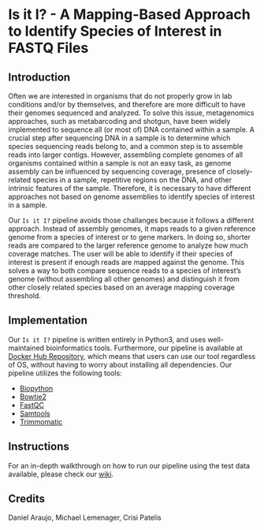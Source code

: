# Is it I? - A Mapping-Based Approach to Identify Species of Interest in FASTQ Files

## Introduction 

Often we are interested in organisms that do not properly grow in lab conditions and/or by themselves, and therefore are more difficult to have their genomes sequenced and analyzed. To solve this issue, metagenomics approaches, such as metabarcoding and shotgun, have been widely implemented to sequence all (or most of) DNA contained within a sample. A crucial step after sequencing DNA in a sample is to determine which species sequencing reads belong to, and a common step is to assemble reads into larger contigs. However, assembling complete genomes of all organisms contained within a sample is not an easy task, as genome assembly can be influenced by sequencing coverage, presence of closely-related species in a sample, repetitive regions on the DNA, and other intrinsic features of the sample. Therefore, it is necessary to have different approaches not based on genome assemblies to identify species of interest in a sample.

Our `Is it I?` pipeline avoids those challanges because it follows a different approach. Instead of assembly genomes, it maps reads to a given reference genome from a species of interest or to gene markers. In doing so, shorter reads are compared to the larger reference genome to analyze how much coverage matches. The user will be able to identify if their species of interest is present if enough reads are mapped against the genome. This solves a way to both compare sequence reads to a species of interest’s genome (without assembling all other genomes) and distinguish it from other closely related species based on an average mapping coverage threshold.

## Implementation

Our `Is it I?` pipeline is written entirely in Python3, and uses well-maintained bioinformatics tools. Furthermore, our pipeline is available at [Docker Hub Repository](https://hub.docker.com/r/danielsarj/isiti), which means that users can use our tool regardless of OS, without having to worry about installing all dependencies. Our pipeline utilizes the following tools:

* [Biopython](https://biopython.org/)
* [Bowtie2](http://bowtie-bio.sourceforge.net/bowtie2/index.shtml)
* [FastQC](https://www.bioinformatics.babraham.ac.uk/projects/fastqc/)
* [Samtools](http://www.htslib.org/)
* [Trimmomatic](http://www.usadellab.org/cms/?page=trimmomatic)

## Instructions

For an in-depth walkthrough on how to run our pipeline using the test data available, please check our [wiki](https://github.com/danielsarj/is-it-i-project/wiki/IsItI:-pipeline-walkthrough). 

## Credits

Daniel Araujo, Michael Lemenager, Crisi Patelis
